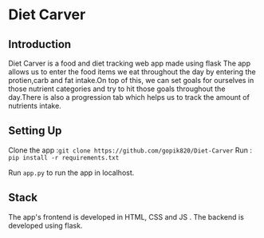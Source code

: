 # Diet Carver

## Introduction

Diet Carver is a food and diet tracking web app made using flask
The app allows us to enter the food items we eat throughout the day by entering the protien,carb and fat intake.On top of this, we can set goals for ourselves in those nutrient categories and try to hit those goals throughout the day.There is also a progression tab which helps us to track the amount of nutrients intake.

##  Setting Up

Clone the app :```git clone https://github.com/gopik820/Diet-Carver```
Run : ```pip install -r requirements.txt```


Run `app.py` to run the app in localhost.

## Stack 

The app's frontend is developed in HTML, CSS and JS .
The backend is developed using flask.


